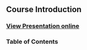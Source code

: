## Course Introduction
### [View Presentation online](https://rawgit.com/TelerikAcademy/Mobile-Applications-with-NativeScript/master/topics/00.%20Course-introduction/slides/index.html#/6/2)
### Table of Contents
